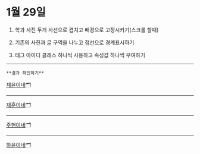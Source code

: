 # 1월 29일 

1. 학과 사진 두개 사선으로 겹치고 배경으로 고정시키기(스크롤 할때)

2. 기존의 사진과 글 구역을 나누고 점선으로 경계표시하기

3. 태그 아이디 클래스 하나씩 사용하고 속성값 하나씩 부여하기

-----------------------
```
**결과 확인하기**
```
[재윤이네](https://github.com/jacksimuse/IoT_Study/tree/main/WEB(HTML%2CCSS%2CJavascript)/0128/%EC%9E%AC%EC%9C%A4)🗂

-------------------

[재훈이네](https://github.com/jacksimuse/IoT_Study/tree/main/WEB(HTML%2CCSS%2CJavascript)/0128/%EC%9E%AC%ED%9B%88)🗂

-------------------------

[주현이네](https://github.com/jacksimuse/IoT_Study/tree/main/WEB(HTML%2CCSS%2CJavascript)/0128/%EC%A3%BC%ED%98%84)🗂

------------------------------------------------

[하윤이네](https://github.com/jacksimuse/IoT_Study/tree/main/WEB(HTML%2CCSS%2CJavascript)/0128/%ED%95%98%EC%9C%A4)🗂
